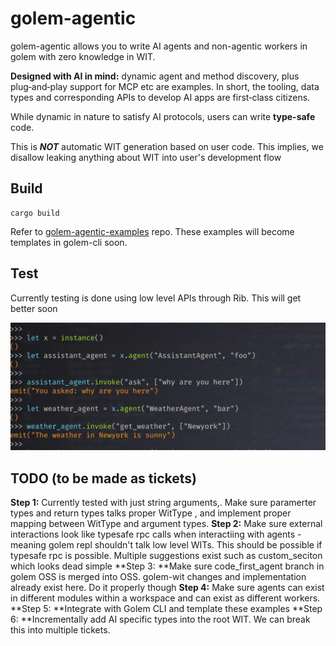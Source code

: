 # golem-agentic

golem-agentic allows you to write AI agents and non-agentic workers in golem with zero knowledge in WIT.

**Designed with AI in mind:** dynamic agent and method discovery, plus plug‑and‑play support for MCP etc are examples. 
In short, the tooling, data types and corresponding APIs to develop AI apps are first‑class citizens.

While dynamic in nature to satisfy AI protocols, users can write **type-safe** code.

This is _**NOT**_ automatic WIT generation based on user code. This implies, we disallow leaking anything about WIT into user's development flow


## Build

```shell
cargo build
```

Refer to [golem-agentic-examples](https://github.com/golemcloud/golem-agentic-examples) repo.
These examples will become templates in golem-cli soon.

## Test

Currently testing is done using low level APIs through Rib. This will get better soon

![img.png](img.png)


## TODO (to be made as tickets)
**Step 1:** Currently tested with just string arguments,. Make sure paramerter types and return types talks proper WitType , and implement proper mapping between WitType and argument types.
**Step 2:** Make sure external interactions look like typesafe rpc calls when interactiing with agents - meaning golem repl shouldn't talk low level WITs. This should be possible if typesafe rpc is possible. Multiple suggestions exist such as custom_seciton which looks dead simple
**Step 3: **Make sure code_first_agent branch in golem OSS is merged into OSS. golem-wit changes and implementation already exist here. Do it properly though
**Step 4:** Make sure agents can exist in different modules within a workspace and can exist as different workers.
**Step 5: **Integrate with Golem CLI and template these examples
**Step 6: **Incrementally add AI specific types into the root WIT. We can break this into multiple tickets.
